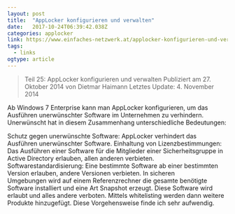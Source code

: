 ```yaml
---
layout: post 
title:  "AppLocker konfigurieren und verwalten" 
date:   2017-10-24T06:39:42.038Z 
categories: applocker
link: https://www.einfaches-netzwerk.at/applocker-konfigurieren-und-verwalten/ 
tags:
  - links
ogtype: article 
---
```


> Teil 25: AppLocker konfigurieren und verwalten
Publiziert am 27. Oktober 2014 von Dietmar Haimann
Letztes Update: 4. November 2014

Ab Windows 7 Enterprise kann man AppLocker konfigurieren, um das Ausführen unerwünschter Software im Unternehmen zu verhindern. Unerwünscht hat in diesem Zusammenhang unterschiedliche Bedeutungen:

Schutz gegen unerwünschte Software: AppLocker verhindert das Ausführen unerwünschter Software.
Einhaltung von Lizenzbestimmungen: Das Ausführen einer Software für die Mitglieder einer Sicherheitsgruppe in Active Directory erlauben, allen anderen verbieten.
Softwarestandardisierung: Eine bestimmte Software ab einer bestimmten Version erlauben, andere Versionen verbieten.
In sicheren Umgebungen wird auf einem Referenzrechner die gesamte benötigte Software installiert und eine Art Snapshot erzeugt. Diese Software wird erlaubt und alles andere verboten. Mittels whitelisting werden dann weitere Produkte hinzugefügt. Diese Vorgehensweise finde ich sehr aufwendig.
